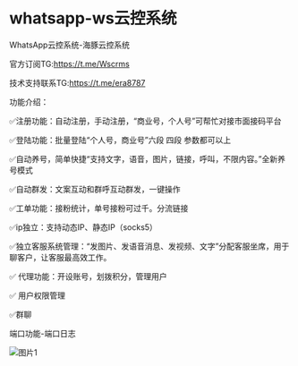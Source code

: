 # whatsapp-ws云控系统
WhatsApp云控系统-海豚云控系统

官方订阅TG:https://t.me/Wscrms

技术支持联系TG:https://t.me/era8787


功能介绍：

✅注册功能：自动注册，手动注册，“商业号，个人号”可帮忙对接市面接码平台

✅登陆功能：批量登陆“个人号，商业号”六段 四段 参数都可以上

✅自动养号，简单快捷“支持文字，语音，图片，链接，呼叫，不限内容。”全新养号模式

✅自动群发：文案互动和群呼互动群发，一键操作

✅工单功能：接粉统计，单号接粉可过千。分流链接

✅ip独立：支持动态IP、静态IP（socks5） 

✅独立客服系统管理：“发图片、发语音消息、发视频、文字”分配客服坐席，用于聊客户，让客服最高效工作。

✅ 代理功能：开设账号，划拨积分，管理用户 

✅ 用户权限管理

✅群聊

端口功能-端口日志


![图片1](https://github.com/era8787/whatsapp-ws-/assets/112697571/3fed4139-9e05-41ed-b065-c915107e7fef)
